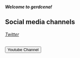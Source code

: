 ##### Welcome to gerdcena!

## Social media channels
###### <a href="https://x.com/GerdWasTaken">Twitter</a>
<form action="https://google.com](https://www.youtube.com/@g3rdd">
    <input type="submit" value="Youtube Channel" />
</form>


